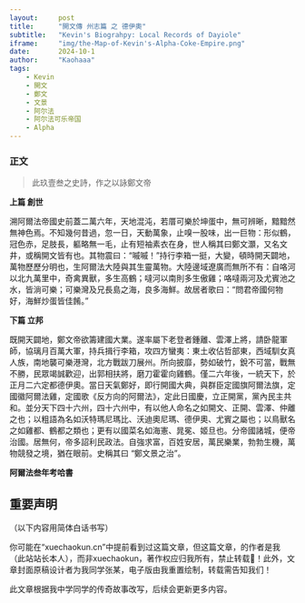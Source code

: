 ```yaml
---
layout:     post
title:      "開文傳 州志篇 之 德伊奧"
subtitle:   "Kevin's Biograhpy: Local Records of Dayiole"
iframe:     "img/the-Map-of-Kevin's-Alpha-Coke-Empire.png"
date:       2024-10-1
author:     "Kaohaaa"
tags:
    - Kevin
    - 開文
    - 鄭文
    - 文景
    - 阿尔法
    - 阿尔法可乐帝国
    - Alpha
---
```



### 正文
> 此玖壹叁之史詩，作之以詠鄭文帝


**上篇 創世**

溯阿爾法帝國史前蓋二萬六年，天地混沌，若厝可樂於坤蛋中，無可辨晰，黯黯然無神色焉。不知幾何昔過，忽一日，天動萬象，止嗅一股味，出一巨物：形似鶴，冠色赤，足肢長，軀略無一毛，止有短袖素衣在身，世人稱其曰鄭文灝，又名文井，或稱開文皆有也。其物震曰：“嘁嘁！”持行李箱一挺，大變，頓時開天闢地，萬物歷歷分明也，生阿爾法大陸與其生靈萬物。大陸邊域遼廣而無所不有：自咯河以北九萬里中，奇禽異獸，多生高鶴；噠河以南則多生傲雞；咯噠兩河及尤賓池之水，皆淌可樂；可樂灣及兄長島之海，良多海鮮。故居者歌曰：“問君帝國何物好，海鮮炒蛋皆佳餚。”


**下篇 立邦**

既開天闢地，鄭文帝欲籌建國大業。遂率屬下老登者鍾離、雲澤上將，請卧龍軍師，協璃月百萬大軍，持兵揖行李箱，攻四方蠻夷：東土收佔哲部東，西域馴女真人族，南地襲可樂港灣，北方戰跋刀展州。所向披靡，勢如破竹，銳不可當，戰無不勝，民眾竭誠歡迎，出郭相扶將，磨刀霍霍向雞鶴。僅二六年後，一統天下，於正月二六定都德伊奧。當日天氣鄭好，即行開國大典，與群臣定國旗阿爾法旗，定國徽阿爾法雞，定國歌《反方向的阿爾法》，定此日國慶，立正開黨，黨內民主共和。並分天下四十六州，四十六州中，有以他人命名之如開文、正開、雲澤、仲離之也；以粗語為名如沃特瑪尼瑪比、沃迪奧尼瑪、德伊奧、尤賓之屬也；以鳥獸名之如雞都、鶴都之類也；更有以國菜名如海憲、晁冕、姬旦也。分帝國諸城，便帝治國。居無何，帝多詔利民政法。自強求富，百姓安居，萬民樂業，勃勃生機，萬物競發之境，猶在眼前。史稱其曰 “鄭文景之治”。

**阿爾法叁年考哈書**


## 重要声明
（以下内容用简体白话书写）

你可能在“xuechaokun.cn”中提前看到过这篇文章，但这篇文章，的作者是我（此站站长本人），而非xuechaokun，著作权应归我所有，禁止转载🚫！此外，文章封面原稿设计者为我同学张某，电子版由我重置绘制，转载需告知我们！

此文章根据我中学同学的传奇故事改写，后续会更新更多内容。
